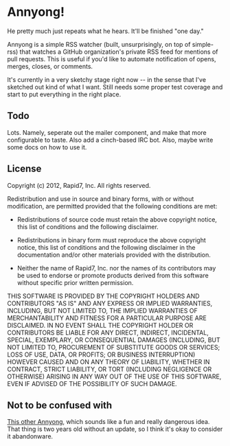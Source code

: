 Annyong!
========

He pretty much just repeats what he hears. It'll be finished "one day."

Annyong is a simple RSS watcher (built, unsurprisingly, on top of
simple-rss) that watches a GitHub organization's private RSS feed for
mentions of pull requests. This is useful if you'd like to automate
notification of opens, merges, closes, or comments.

It's currently in a very sketchy stage right now -- in the sense that
I've sketched out kind of what I want. Still needs some proper test
coverage and start to put everything in the right place.

## Todo

Lots. Namely, seperate out the mailer component, and make that more
configurable to taste. Also add a cinch-based IRC bot. Also, maybe write
some docs on how to use it.

## License

Copyright (c) 2012, Rapid7, Inc.
All rights reserved.

Redistribution and use in source and binary forms, with or without
modification, are permitted provided that the following conditions are
met:

 * Redistributions of source code must retain the above copyright
   notice, this list of conditions and the following disclaimer.

 * Redistributions in binary form must reproduce the above copyright
   notice, this list of conditions and the following disclaimer in the
   documentation and/or other materials provided with the distribution.

 * Neither the name of Rapid7, Inc. nor the names of its
   contributors may be used to endorse or promote products derived from
   this software without specific prior written permission.

THIS SOFTWARE IS PROVIDED BY THE COPYRIGHT HOLDERS AND CONTRIBUTORS "AS
IS" AND ANY EXPRESS OR IMPLIED WARRANTIES, INCLUDING, BUT NOT LIMITED
TO, THE IMPLIED WARRANTIES OF MERCHANTABILITY AND FITNESS FOR A
PARTICULAR PURPOSE ARE DISCLAIMED. IN NO EVENT SHALL THE COPYRIGHT
HOLDER OR CONTRIBUTORS BE LIABLE FOR ANY DIRECT, INDIRECT, INCIDENTAL,
SPECIAL, EXEMPLARY, OR CONSEQUENTIAL DAMAGES (INCLUDING, BUT NOT LIMITED
TO, PROCUREMENT OF SUBSTITUTE GOODS OR SERVICES; LOSS OF USE, DATA, OR
PROFITS; OR BUSINESS INTERRUPTION) HOWEVER CAUSED AND ON ANY THEORY OF
LIABILITY, WHETHER IN CONTRACT, STRICT LIABILITY, OR TORT (INCLUDING
NEGLIGENCE OR OTHERWISE) ARISING IN ANY WAY OUT OF THE USE OF THIS
SOFTWARE, EVEN IF ADVISED OF THE POSSIBILITY OF SUCH DAMAGE.

## Not to be confused with

[This other Annyong](https://github.com/remiprev/annyong), which sounds
like a fun and really dangerous idea. That thing is two years old
without an update, so I think it's okay to consider it abandonware.

